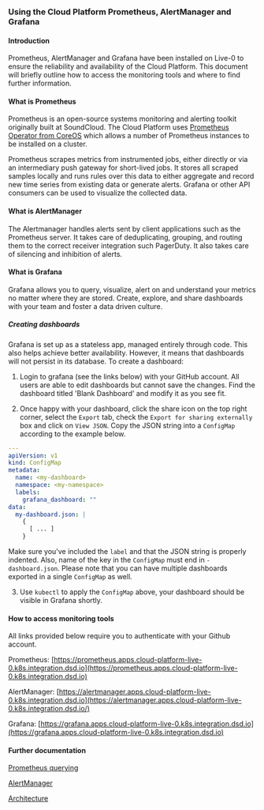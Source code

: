 ### Using the Cloud Platform Prometheus, AlertManager and Grafana
#### Introduction
Prometheus, AlertManager and Grafana have been installed on Live-0 to ensure the reliability and availability of the Cloud Platform. This document will briefly outline how to access the monitoring tools and where to find further information.

#### What is Prometheus

Prometheus is an open-source systems monitoring and alerting toolkit originally built at SoundCloud. The Cloud Platform uses [Prometheus Operator from CoreOS](https://github.com/coreos/prometheus-operator) which allows a number of Prometheus instances to be installed on a cluster.

Prometheus scrapes metrics from instrumented jobs, either directly or via an intermediary push gateway for short-lived jobs. It stores all scraped samples locally and runs rules over this data to either aggregate and record new time series from existing data or generate alerts. Grafana or other API consumers can be used to visualize the collected data.

#### What is AlertManager

The Alertmanager handles alerts sent by client applications such as the Prometheus server. It takes care of deduplicating, grouping, and routing them to the correct receiver integration such PagerDuty. It also takes care of silencing and inhibition of alerts.

#### What is Grafana

Grafana allows you to query, visualize, alert on and understand your metrics no matter where they are stored. Create, explore, and share dashboards with your team and foster a data driven culture.

##### Creating dashboards
Grafana is set up as a stateless app, managed entirely through code. This also helps achieve better availability. However, it means that dashboards will not persist in its database. To create a dashboard:

1. Login to grafana (see the links below) with your GitHub account. All users are able to edit dashboards but cannot save the changes. Find the dashboard titled 'Blank Dashboard' and modify it as you see fit.

2. Once happy with your dashboard, click the share icon on the top right corner, select the `Export` tab, check the `Export for sharing externally` box and click on `View JSON`. Copy the JSON string into a `ConfigMap` according to the example below.

```YAML
---
apiVersion: v1
kind: ConfigMap
metadata:
  name: <my-dashboard>
  namespace: <my-namespace>
  labels:
    grafana_dashboard: ""
data:
  my-dashboard.json: |
    {
      [ ... ]
    }
```

Make sure you've included the `label` and that the JSON string is properly indented. Also, name of the key in the `ConfigMap` must end in `-dashboard.json`. Please note that you can have multiple dashboards exported in a single `ConfigMap` as well.

3. Use `kubectl` to apply the `ConfigMap` above, your dashboard should be visible in Grafana shortly.

#### How to access monitoring tools

All links provided below require you to authenticate with your Github account.

Prometheus: [https://prometheus.apps.cloud-platform-live-0.k8s.integration.dsd.io](https://prometheus.apps.cloud-platform-live-0.k8s.integration.dsd.io)

AlertManager: [https://alertmanager.apps.cloud-platform-live-0.k8s.integration.dsd.io](https://alertmanager.apps.cloud-platform-live-0.k8s.integration.dsd.io/)

Grafana: [https://grafana.apps.cloud-platform-live-0.k8s.integration.dsd.io](https://grafana.apps.cloud-platform-live-0.k8s.integration.dsd.io)

#### Further documentation

[Prometheus querying](https://prometheus.io/docs/prometheus/latest/querying/basics)

[AlertManager](https://prometheus.io/docs/alerting/alertmanager)

[Architecture](https://prometheus.io/docs/introduction/overview/###architecture)
